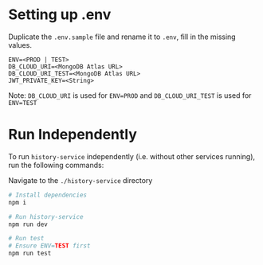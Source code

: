 # Setting up .env

Duplicate the `.env.sample` file and rename it to `.env`, fill in the missing values.

```text
ENV=<PROD | TEST>
DB_CLOUD_URI=<MongoDB Atlas URL>
DB_CLOUD_URI_TEST=<MongoDB Atlas URL>
JWT_PRIVATE_KEY=<String>
```

Note: `DB_CLOUD_URI` is used for `ENV=PROD` and `DB_CLOUD_URI_TEST` is used for `ENV=TEST`

# Run Independently

To run `history-service` independently (i.e. without other services running), run the following commands:

Navigate to the `./history-service` directory

```bash
# Install dependencies
npm i

# Run history-service
npm run dev

# Run test
# Ensure ENV=TEST first
npm run test
```
